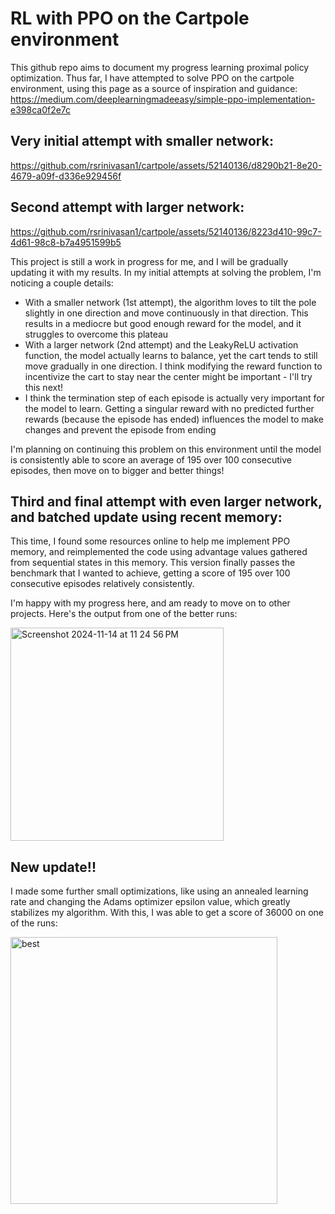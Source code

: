 # RL with PPO on the Cartpole environment

This github repo aims to document my progress learning proximal policy optimization. Thus far, I have attempted to solve PPO on the cartpole environment, using this page as a source of inspiration and guidance: https://medium.com/deeplearningmadeeasy/simple-ppo-implementation-e398ca0f2e7c

## Very initial attempt with smaller network:

https://github.com/rsrinivasan1/cartpole/assets/52140136/d8290b21-8e20-4679-a09f-d336e929456f

## Second attempt with larger network:

https://github.com/rsrinivasan1/cartpole/assets/52140136/8223d410-99c7-4d61-98c8-b7a4951599b5

This project is still a work in progress for me, and I will be gradually updating it with my results. In my initial attempts at solving the problem, I'm noticing a couple details:
- With a smaller network (1st attempt), the algorithm loves to tilt the pole slightly in one direction and move continuously in that direction. This results in a mediocre but good enough reward for the model, and it struggles to overcome this plateau
- With a larger network (2nd attempt) and the LeakyReLU activation function, the model actually learns to balance, yet the cart tends to still move gradually in one direction. I think modifying the reward function to incentivize the cart to stay near the center might be important - I'll try this next!
- I think the termination step of each episode is actually very important for the model to learn. Getting a singular reward with no predicted further rewards (because the episode has ended) influences the model to make changes and prevent the episode from ending

I'm planning on continuing this problem on this environment until the model is consistently able to score an average of 195 over 100 consecutive episodes, then move on to bigger and better things!

## Third and final attempt with even larger network, and batched update using recent memory:

This time, I found some resources online to help me implement PPO memory, and reimplemented the code using advantage values gathered from sequential states in this memory. This version finally passes the benchmark that I wanted to achieve, getting a score of 195 over 100 consecutive episodes relatively consistently. 

I'm happy with my progress here, and am ready to move on to other projects. Here's the output from one of the better runs:

<img width="341" alt="Screenshot 2024-11-14 at 11 24 56 PM" src="https://github.com/user-attachments/assets/e353f917-836e-4a8b-a869-65da9f8269a7">

## New update!!

I made some further small optimizations, like using an annealed learning rate and changing the Adams optimizer epsilon value, which greatly stabilizes my algorithm. With this, I was able to get a score of 36000 on one of the runs:

<img width="427" alt="best" src="https://github.com/user-attachments/assets/b2418d77-8b27-4069-9971-7db4f28bfcec">
